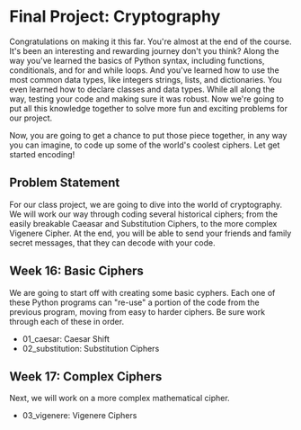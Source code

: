 # Final Project: Cryptography

Congratulations on making it this far. You're almost at the end of the course. It's been an interesting and rewarding journey don't you think? Along the way you've learned the basics of Python syntax, including functions, conditionals, and for and while loops. And you've learned how to use the most common data types, like integers strings, lists, and dictionaries. You even learned how to declare classes and data types. While all along the way, testing your code and making sure it was robust. Now we're going to put all this knowledge together to solve more fun and exciting problems for our project.

Now, you are going to get a chance to put those piece together, in any way you can imagine, to code up some of the world's coolest ciphers. Let get started encoding! 

## Problem Statement

For our class project, we are going to dive into the world of cryptography. We will work our way through coding several historical ciphers; from the easily breakable Caeasar and Substitution Ciphers, to the more complex Vigenere Cipher. At the end, you will be able to send your friends and family secret messages, that they can decode with your code.

## Week 16: Basic Ciphers

We are going to start off with creating some basic cyphers. Each one of these Python programs can "re-use" a portion of the code from the previous program, moving from easy to harder ciphers. Be sure work through each of these in order.  

* 01_caesar: Caesar Shift
* 02_substitution: Substitution Ciphers

## Week 17: Complex Ciphers

Next, we will work on a more complex mathematical cipher.

* 03_vigenere: Vigenere Ciphers


